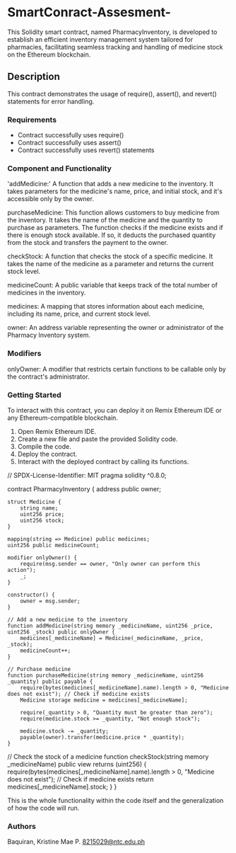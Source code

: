 # SmartConract-Assesment-
This Solidity smart contract, named PharmacyInventory, is developed to establish an efficient inventory management system tailored for pharmacies, facilitating seamless tracking and handling of medicine stock on the Ethereum blockchain.

## Description

This contract demonstrates the usage of require(), assert(), and revert() statements for error handling.

### Requirements

- Contract successfully uses require()
- Contract successfully uses assert()
- Contract successfully uses revert() statements

### Component and Functionality

'addMedicine:' A function that adds a new medicine to the inventory. It takes parameters for the medicine's name, price, and initial stock, and it's accessible only by the owner.

purchaseMedicine: This function allows customers to buy medicine from the inventory. It takes the name of the medicine and the quantity to purchase as parameters. The function checks if the medicine exists and if there is enough stock available. If so, it deducts the purchased quantity from the stock and transfers the payment to the owner.

checkStock: A function that checks the stock of a specific medicine. It takes the name of the medicine as a parameter and returns the current stock level.

medicineCount: A public variable that keeps track of the total number of medicines in the inventory.

medicines: A mapping that stores information about each medicine, including its name, price, and current stock level.

owner: An address variable representing the owner or administrator of the Pharmacy Inventory system.

### Modifiers 

onlyOwner: A modifier that restricts certain functions to be callable only by the contract's administrator.


### Getting Started

To interact with this contract, you can deploy it on Remix Ethereum IDE or any Ethereum-compatible blockchain.
1. Open Remix Ethereum IDE.
2. Create a new file and paste the provided Solidity code.
3. Compile the code.
4. Deploy the contract.
5. Interact with the deployed contract by calling its functions.

// SPDX-License-Identifier: MIT
pragma solidity ^0.8.0;

contract PharmacyInventory {
    address public owner;

    struct Medicine {
        string name;
        uint256 price; 
        uint256 stock;
    }

    mapping(string => Medicine) public medicines;
    uint256 public medicineCount;

    modifier onlyOwner() {
        require(msg.sender == owner, "Only owner can perform this action");
        _;
    }

    constructor() {
        owner = msg.sender;
    }

    // Add a new medicine to the inventory
    function addMedicine(string memory _medicineName, uint256 _price, uint256 _stock) public onlyOwner {
        medicines[_medicineName] = Medicine(_medicineName, _price, _stock);
        medicineCount++;
    }

    // Purchase medicine
    function purchaseMedicine(string memory _medicineName, uint256 _quantity) public payable {
        require(bytes(medicines[_medicineName].name).length > 0, "Medicine does not exist"); // Check if medicine exists
        Medicine storage medicine = medicines[_medicineName];

        require(_quantity > 0, "Quantity must be greater than zero");
        require(medicine.stock >= _quantity, "Not enough stock");

        medicine.stock -= _quantity;
        payable(owner).transfer(medicine.price * _quantity);
    }

   //  Check the stock of a medicine
    function checkStock(string memory _medicineName) public view returns (uint256) {
        require(bytes(medicines[_medicineName].name).length > 0, "Medicine does not exist"); // Check if medicine exists
        return medicines[_medicineName].stock;
    }
}

This is the whole functionality within the code itself and the generalization of how the code will run.

### Authors

Baquiran, Kristine Mae P. 
8215029@ntc.edu.ph
